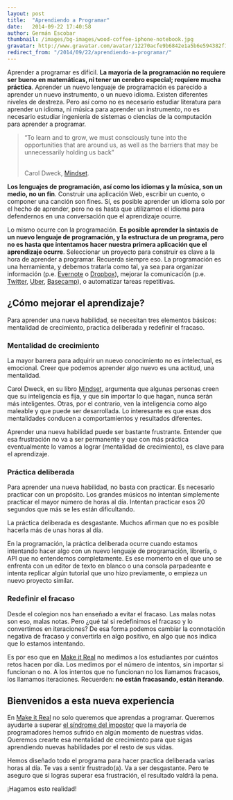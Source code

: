 ```yaml
---
layout: post
title:  "Aprendiendo a Programar"
date:   2014-09-22 17:40:58
author: Germán Escobar
thumbnail: /images/bg-images/wood-coffee-iphone-notebook.jpg
gravatar: http://www.gravatar.com/avatar/12270acfe9b6842e1a5b6e594382f149.jpg?s=80
redirect_from: "/2014/09/22/aprendiendo-a-programar/"
---
```


Aprender a programar es difícil. **La mayoría de la programación no requiere ser bueno en matemáticas, ni tener un cerebro especial; requiere mucha práctica**. Aprender un nuevo lenguaje de programación es parecido a aprender un nuevo instrumento, o un nuevo idioma.<!--more--> Existen diferentes niveles de destreza. Pero así como no es necesario estudiar literatura para aprender un idioma, ni música para aprender un instrumento, no es necesario estudiar ingeniería de sistemas o ciencias de la computación para aprender a programar.

<blockquote>“To learn and to grow, we must consciously tune into the opportunities that are around us, as well as the barriers that may be unnecessarily holding us back”<br><br>

Carol Dweck, <a href="http://www.amazon.com/Mindset-How-Fulfil-Your-Potential-ebook/dp/B005RZB65Q/ref=tmm_kin_title_0?ie=UTF8&qid=1411397526&sr=1-1" target="blank">Mindset</a>.</blockquote>

**Los lenguajes de programación, así como los idiomas y la música, son un medio, no un fin**. Construir una aplicación Web, escribir un cuento, o componer una canción son fines. Sí, es posible aprender un idioma solo por el hecho de aprender, pero no es hasta que utilizamos el idioma para defendernos en una conversación que el aprendizaje ocurre. 

Lo mismo ocurre con la programación. **Es posible aprender la sintaxis de un nuevo lenguaje de programación, y la estructura de un programa, pero no es hasta que intentamos hacer nuestra primera aplicación que el aprendizaje ocurre**. Seleccionar un proyecto para construir es clave a la hora de aprender a programar. Recuerda siempre eso. La programación es una herramienta, y debemos tratarla como tal, ya sea para organizar información (p.e. [Evernote](https://evernote.com/) o [Dropbox](https://www.dropbox.com/)), mejorar la comunicación (p.e. [Twitter](http://twitter.com), [Uber](http://uber.com/), [Basecamp](http://basecamp.com/)), o automatizar tareas repetitivas.

## ¿Cómo mejorar el aprendizaje?

Para aprender una nueva habilidad, se necesitan tres elementos básicos: mentalidad de crecimiento, practica deliberada y redefinir el fracaso.

### Mentalidad de crecimiento

La mayor barrera para adquirir un nuevo conocimiento no es intelectual, es emocional. Creer que podemos aprender algo nuevo es una actitud, una mentalidad. 

Carol Dweck, en su libro [Mindset](http://www.amazon.com/Mindset-How-Fulfil-Your-Potential-ebook/dp/B005RZB65Q/ref=tmm_kin_title_0?ie=UTF8&qid=1411397526&sr=1-1), argumenta que algunas personas creen que su inteligencia es fija, y que sin importar lo que hagan, nunca serán más inteligentes. Otras, por el contrario, ven la inteligencia como algo maleable y que puede ser desarrollada. Lo interesante es que esas dos mentalidades conducen a comportamientos y resultados diferentes.

Aprender una nueva habilidad puede ser bastante frustrante. Entender que esa frustración no va a ser permanente y que con más práctica eventualmente lo vamos a lograr (mentalidad de crecimiento), es clave para el aprendizaje.
 
### Práctica deliberada

Para aprender una nueva habilidad, no basta con practicar. Es necesario practicar con un propósito. Los grandes músicos no intentan simplemente practicar el mayor número de horas al día. Intentan practicar esos 20 segundos que más se les están dificultando.

La práctica deliberada es desgastante. Muchos afirman que no es posible hacerla más de unas horas al día.

En la programación, la práctica deliberada ocurre cuando estamos intentando hacer algo con un nuevo lenguaje de programación, librería, o API que no entendemos completamente. Es ese momento en el que uno se enfrenta con un editor de texto en blanco o una consola parpadeante e intenta replicar algún tutorial que uno hizo previamente, o empieza un nuevo proyecto similar.

### Redefinir el fracaso

Desde el colegion nos han enseñado a evitar el fracaso. Las malas notas son eso, malas notas. Pero ¿qué tal si redefinimos el fracaso y lo convertimos en iteraciones? De esa forma podemos cambiar la connotación negativa de fracaso y convertirla en algo positivo, en algo que nos indica que lo estamos intentando.

Es por eso que en [Make it Real](http://makeitreal.camp) no medimos a los estudiantes por cuántos retos hacen por día. Los medimos por el número de intentos, sin importar si funcionan o no. A los intentos que no funcionan no los llamamos fracasos, los llamamos iteraciones. Recuerden: **no están fracasando, están iterando**.

## Bienvenidos a esta nueva experiencia

En [Make it Real](http://makeitrea.camp) no solo queremos que aprendas a programar. Queremos ayudarte a superar [el síndrome del impostor](https://medium.com/@aliciatweet/overcoming-impostor-syndrome-bdae04e46ec5) que la mayoría de programadores hemos sufrido en algún momento de nuestras vidas. Queremos crearte esa mentalidad de crecimiento para que sigas aprendiendo nuevas habilidades por el resto de sus vidas.

Hemos diseñado todo el programa para hacer practica deliberada varias horas al día. Te vas a sentir frustrado(a). Va a ser desgastante. Pero te aseguro que si logras superar esa frustración, el resultado valdrá la pena.

¡Hagamos esto realidad!
